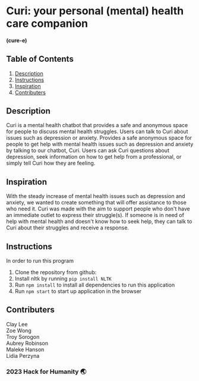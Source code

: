# Curi: your personal (mental) health care companion
#### (cure-e)

## Table of Contents
1. [Description](#description)
2. [Instructions](#instructions)
3. [Inspiration](#inspiration)
4. [Contributers](#contributers)

## Description
Curi is a mental health chatbot that provides a safe and anonymous space for people to discuss mental health struggles. Users can talk to Curi about issues such as depression or anxiety. Provides a safe anonymous space for people to get help with mental health issues such as depression and anxiety by talking to our chatbot, Curi. Users can ask Curi questions about depression, seek information on how to get help from a professional, or simply tell Curi how they are feeling.

## Inspiration
With the steady increase of mental health issues such as depression and anxiety, we wanted to create something that will offer assistance to those who need it. Curi was made with the aim to support people who don't have an immediate outlet to express their struggle(s). If someone is in need of help with mental health and doesn't know how to seek help, they can talk to Curi about their struggles and receive a response.

## Instructions
In order to run this program
1. Clone the repository from github:
2. Install nltk by running ``` pip install NLTK ```
3. Run ```npm install``` to install all dependencies to run this application
4. Run ```npm start``` to start up application in the browser

## Contributers
Clay Lee <br>
Zoe Wong <br>
Troy Sorogon <br>
Aubrey Robinson <br>
Maleke Hanson <br>
Lidia Perzyna

### 2023 Hack for Humanity 🌏
